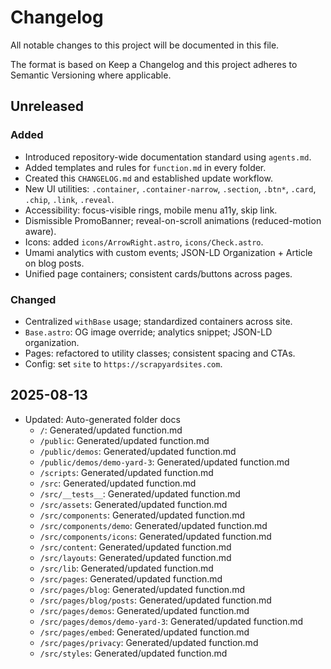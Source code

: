 # Changelog

All notable changes to this project will be documented in this file.

The format is based on Keep a Changelog and this project adheres to Semantic Versioning where applicable.

## Unreleased
### Added
- Introduced repository-wide documentation standard using `agents.md`.
- Added templates and rules for `function.md` in every folder.
- Created this `CHANGELOG.md` and established update workflow.
- New UI utilities: `.container`, `.container-narrow`, `.section`, `.btn*`, `.card`, `.chip`, `.link`, `.reveal`.
- Accessibility: focus-visible rings, mobile menu a11y, skip link.
- Dismissible PromoBanner; reveal-on-scroll animations (reduced-motion aware).
- Icons: added `icons/ArrowRight.astro`, `icons/Check.astro`.
- Umami analytics with custom events; JSON-LD Organization + Article on blog posts.
- Unified page containers; consistent cards/buttons across pages.
### Changed
- Centralized `withBase` usage; standardized containers across site.
- `Base.astro`: OG image override; analytics snippet; JSON-LD organization.
- Pages: refactored to utility classes; consistent spacing and CTAs.
- Config: set `site` to `https://scrapyardsites.com`.

## 2025-08-13
- Updated: Auto-generated folder docs
  - `/`: Generated/updated function.md
  - `/public`: Generated/updated function.md
  - `/public/demos`: Generated/updated function.md
  - `/public/demos/demo-yard-3`: Generated/updated function.md
  - `/scripts`: Generated/updated function.md
  - `/src`: Generated/updated function.md
  - `/src/__tests__`: Generated/updated function.md
  - `/src/assets`: Generated/updated function.md
  - `/src/components`: Generated/updated function.md
  - `/src/components/demo`: Generated/updated function.md
  - `/src/components/icons`: Generated/updated function.md
  - `/src/content`: Generated/updated function.md
  - `/src/layouts`: Generated/updated function.md
  - `/src/lib`: Generated/updated function.md
  - `/src/pages`: Generated/updated function.md
  - `/src/pages/blog`: Generated/updated function.md
  - `/src/pages/blog/posts`: Generated/updated function.md
  - `/src/pages/demos`: Generated/updated function.md
  - `/src/pages/demos/demo-yard-3`: Generated/updated function.md
  - `/src/pages/embed`: Generated/updated function.md
  - `/src/pages/privacy`: Generated/updated function.md
  - `/src/styles`: Generated/updated function.md
